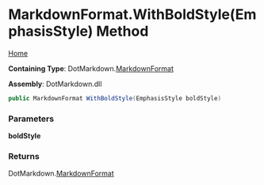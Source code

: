 <a name="_top"></a>

# MarkdownFormat\.WithBoldStyle\(EmphasisStyle\) Method

[Home](../../../README.md#_top)

**Containing Type**: DotMarkdown\.[MarkdownFormat](../README.md#_top)

**Assembly**: DotMarkdown\.dll

```csharp
public MarkdownFormat WithBoldStyle(EmphasisStyle boldStyle)
```

### Parameters

**boldStyle**

### Returns

DotMarkdown\.[MarkdownFormat](../README.md#_top)

